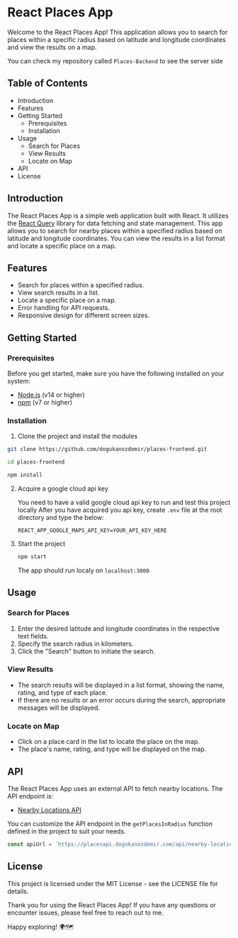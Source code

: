 # React Places App

Welcome to the React Places App! This application allows you to search for places within a specific radius based on latitude and longitude coordinates and view the results on a map.

You can check my repository called `Places-Backend` to see the server side

## Table of Contents

- Introduction
- Features
- Getting Started
  - Prerequisites
  - Installation
- Usage
  - Search for Places
  - View Results
  - Locate on Map
- API
- License

## Introduction

The React Places App is a simple web application built with React. It utilizes the [React Query](https://react-query.tanstack.com/) library for data fetching and state management. This app allows you to search for nearby places within a specified radius based on latitude and longitude coordinates. You can view the results in a list format and locate a specific place on a map.

## Features

- Search for places within a specified radius.
- View search results in a list.
- Locate a specific place on a map.
- Error handling for API requests.
- Responsive design for different screen sizes.

## Getting Started

### Prerequisites

Before you get started, make sure you have the following installed on your system:

- [Node.js](https://nodejs.org/) (v14 or higher)
- [npm](https://www.npmjs.com/) (v7 or higher)

### Installation

1. Clone the project and install the modules
  ```bash
  git clone https://github.com/dogukanozdemir/places-frontend.git
  ```
  
  ```bash
  cd places-frontend
  
  ```
  
  ```bash
  npm install
  ```
2. Acquire a google cloud api key
   
   You need to have a valid google cloud api key to run and test this project locally
   After you have acquired you api key, create `.env` file at the root directory and type the below:

   ```
   REACT_APP_GOOGLE_MAPS_API_KEY=YOUR_API_KEY_HERE
   ```
3. Start the project

   ```bash
   npm start
   ```

   The app should run localy on `localhost:3000`
   
## Usage

### Search for Places

1. Enter the desired latitude and longitude coordinates in the respective text fields.
2. Specify the search radius in kilometers.
3. Click the "Search" button to initiate the search.

### View Results

- The search results will be displayed in a list format, showing the name, rating, and type of each place.
- If there are no results or an error occurs during the search, appropriate messages will be displayed.

### Locate on Map

- Click on a place card in the list to locate the place on the map.
- The place's name, rating, and type will be displayed on the map.

## API

The React Places App uses an external API to fetch nearby locations. The API endpoint is:

- [Nearby Locations API](https://placesapi.dogukanozdemir.com/api/nearby-locations)

You can customize the API endpoint in the `getPlacesInRadius` function defined in the project to suit your needs.

```javascript
const apiUrl = `https://placesapi.dogukanozdemir.com/api/nearby-locations?latitude=${latitude}&longitude=${longitude}&radius=${radius}`;
```

## License
This project is licensed under the MIT License - see the LICENSE file for details.

Thank you for using the React Places App! If you have any questions or encounter issues, please feel free to reach out to me.

Happy exploring! 🌍🗺️
